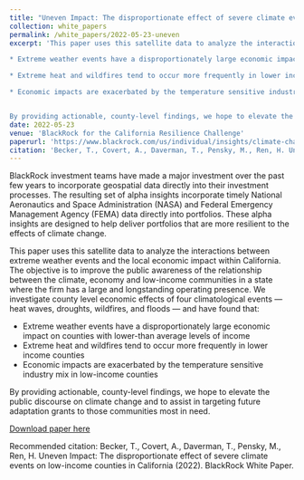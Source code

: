 ```yaml
---
title: "Uneven Impact: The disproportionate effect of severe climate events on low-income counties in California"
collection: white_papers
permalink: /white_papers/2022-05-23-uneven
excerpt: 'This paper uses this satellite data to analyze the interactions between extreme weather events and the local economic impact within California. The objective is to improve the public awareness of the relationship between the climate, economy and low-income communities in a state where the firm has a large and longstanding operating presence. We investigate county level economic effects of four climatological events — heat waves, droughts, wildfires, and floods — and have found that:

* Extreme weather events have a disproportionately large economic impact on counties with lower\-than average levels of income

* Extreme heat and wildfires tend to occur more frequently in lower income communities

* Economic impacts are exacerbated by the temperature sensitive industry mix in low\-income counties


By providing actionable, county-level findings, we hope to elevate the public discourse on climate change and to assist in targeting future adaptation grants to those communities most in need.'
date: 2022-05-23
venue: 'BlackRock for the California Resilience Challenge'
paperurl: 'https://www.blackrock.com/us/individual/insights/climate-change-uneven-impact'
citation: 'Becker, T., Covert, A., Daverman, T., Pensky, M., Ren, H. Uneven Impact: The disproportionate effect of severe climate events on low-income counties in California (2022). BlackRock White Paper.'
---
```

BlackRock investment teams have made a major investment over the past few years to incorporate geospatial data directly into their investment processes. The resulting set of alpha insights incorporate timely National Aeronautics and Space Administration
(NASA) and Federal Emergency Management Agency (FEMA) data directly into portfolios. These alpha insights are designed to help deliver portfolios that are more resilient to the effects of climate change.

This paper uses this satellite data to analyze the interactions between extreme weather events and the local economic impact within California. The objective is to improve the public awareness of the relationship between the climate, economy and low-income communities in a state where the firm has a large and longstanding operating presence. We investigate county level economic effects of four climatological events — heat waves, droughts, wildfires, and floods — and have found that:

* Extreme weather events have a disproportionately large economic impact on counties with lower-than average levels of income
* Extreme heat and wildfires tend to occur more frequently in lower income counties
* Economic impacts are exacerbated by the temperature sensitive industry mix in low-income counties

By providing actionable, county-level findings, we hope to elevate the public discourse on climate change and to assist in targeting future adaptation grants to those communities most in need.

[Download paper here](https://www.blackrock.com/us/individual/insights/climate-change-uneven-impact)

Recommended citation: Becker, T., Covert, A., Daverman, T., Pensky, M., Ren, H. Uneven Impact: The disproportionate effect of severe climate events on low-income counties in California (2022). BlackRock White Paper.
